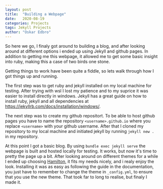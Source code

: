 ```yaml
---
layout: post
title:  "Building a Webpage"
date:   2020-08-19
categories: Projects
tags: Jekyll Projects 
author: "Oskar Edbro"
---
```

So here we go, I finaly got around to building a blog, and after looking around at different options i ended up using Jekyll and github pages. In addition to getting me this webpage, it allowed me to get some basic insight into ruby, making this a case of two birds one stone. 

Getting things to work have been quite a fiddle, so lets walk through how I got things up and running.

The first step was to get ruby and jekyll installed on my local machine for testing. After trying with wsl I lost my patience and to my suprice it was easier to install directly in windows. Jekyll has a great guide on how to install ruby, jekyll and all dependencies at <https://jekyllrb.com/docs/installation/windows/>.

The next step was to create my github repositort. To be able to host github pages you have to name the repository `<username>.github.io` where you replace `<username>` with your github username. After that I cloned my repository to my local machine and initiated jekyll by running `jekyll new .` in my repository. 

At this point I got a basic blog. By using `bundle exec jekyll serve` the webpage is built and hosted locally for testing. It works, but now it's time to pretty the page up a bit. After looking around on different themes for a while I ended up choosing <a href="https://github.com/ngzhio/jekyll-theme-hamilton">Hamilton</a>, it fits my needs nicely, and i realy enjoy the look. Installing it was as easy as following the guide in the documentation, you just have to remember to change the theme in `_config.yml`, to ensure that you use the new theme. That took far to long to realise, but finaly I made it. 